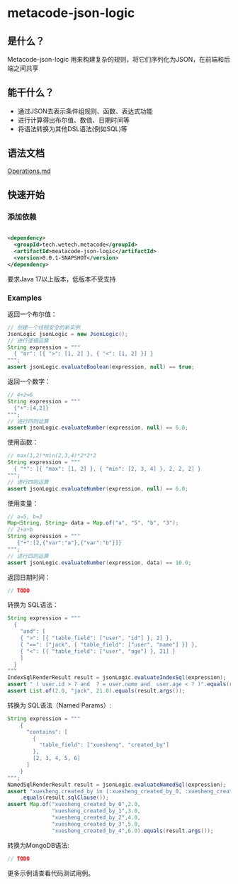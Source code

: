 # metacode-json-logic

## 是什么？

Metacode-json-logic 用来构建复杂的规则，将它们序列化为JSON，在前端和后端之间共享

## 能干什么？

- 通过JSON去表示条件组规则、函数、表达式功能
- 进行计算得出布尔值、数值、日期时间等
- 将语法转换为其他DSL语法(例如SQL)等

## 语法文档

[Operations.md](doc%2FOperations.md)

## 快速开始

### 添加依赖

```xml

<dependency>
  <groupId>tech.wetech.metacode</groupId>
  <artifactId>meatacode-json-logic</artifactId>
  <version>0.0.1-SNAPSHOT</version>
</dependency>
```

要求Java 17以上版本，低版本不受支持

### Examples

返回一个布尔值：

```java
// 创建一个线程安全的新实例
JsonLogic jsonLogic = new JsonLogic();
// 进行逻辑运算
String expression = """
  { "or": [{ ">": [1, 2] }, { "<": [1, 2] }] }
""";
assert jsonLogic.evaluateBoolean(expression, null) == true;
```

返回一个数字：

```java
// 4+2=6
String expression = """
  {"+":[4,2]}
""";
// 进行四则运算
assert jsonLogic.evaluateNumber(expression, null) == 6.0;
```

使用函数：

```java
// max(1,2)*min(2,3,4)*2*2*2
String expression = """
  { "*": [{ "max": [1, 2] }, { "min": [2, 3, 4] }, 2, 2, 2] }
""";
// 进行四则运算
assert jsonLogic.evaluateNumber(expression, null) == 6.0;
```

使用变量：

```java
// a=5, b=3
Map<String, String> data = Map.of("a", "5", "b", "3");
// 2+a+b
String expression = """
   {"+":[2,{"var":"a"},{"var":"b"}]}
""";
// 进行四则运算
assert jsonLogic.evaluateNumber(expression, data) == 10.0;
```

返回日期时间：

```java
// TODO
```

转换为 SQL语法：

```java
String expression = """
  {
    "and": [
    { ">": [{ "table_field": ["user", "id"] }, 2] },
    { "==": ["jack", { "table_field": ["user", "name"] }] },
    { "<": [{ "table_field": ["user", "age"] }, 21] }
    ]
  }
"""
IndexSqlRenderResult result = jsonLogic.evaluateIndexSql(expression);
assert " ( user.id > ? and  ? = user.name and  user.age < ? )".equals(result.sqlClause());;
assert List.of(2.0, "jack", 21.0).equals(result.args());
```

转换为 SQL语法（Named Params）:

```java
String expression = """
    {
      "contains": [
        {
          "table_field": ["xuesheng", "created_by"]
        },
        [2, 3, 4, 5, 6]
      ]
    }
""";
NamedSqlRenderResult result = jsonLogic.evaluateNamedSql(expression);
assert "xuesheng.created_by in (:xuesheng_created_by_0, :xuesheng_created_by_1, :xuesheng_created_by_2, :xuesheng_created_by_3, :xuesheng_created_by_4) "
    .equals(result.sqlClause());
assert Map.of("xuesheng_created_by_0",2.0,
              "xuesheng_created_by_1",3.0,
              "xuesheng_created_by_2",4.0,
              "xuesheng_created_by_3",5.0,
              "xuesheng_created_by_4",6.0).equals(result.args());
```

转换为MongoDB语法:

```java
// TODO
```

更多示例请查看代码测试用例。
